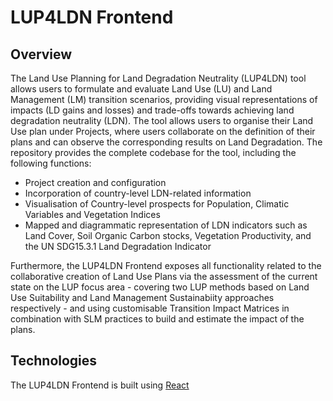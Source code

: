 # LUP4LDN Frontend
## Overview

The Land Use Planning for Land Degradation Neutrality (LUP4LDN) tool allows users to formulate and evaluate Land Use (LU) and Land Management (LM) transition scenarios, providing visual representations of impacts (LD gains and losses) and trade-offs towards achieving land degradation neutrality (LDN).
The tool allows users to organise their Land Use plan under Projects, where users collaborate on the definition of their plans and can observe the corresponding results on Land Degradation.
The repository provides the complete codebase for the tool, including the following functions:

- Project creation and configuration
- Incorporation of country-level LDN-related information
- Visualisation of Country-level prospects for Population, Climatic Variables and Vegetation Indices
- Mapped and diagrammatic representation of LDN indicators such as Land Cover, Soil Organic Carbon stocks, Vegetation Productivity, and the UN SDG15.3.1 Land Degradation Indicator

Furthermore, the LUP4LDN Frontend exposes all functionality related to the collaborative creation of Land Use Plans via the assessment of the current state on the LUP focus area - covering two LUP methods based on Land Use Suitability and Land Management Sustainabiity approaches respectively - and using customisable Transition Impact Matrices in combination with SLM practices to build and estimate the impact of the plans.

## Technologies

The LUP4LDN Frontend is built using 
[React](https://reactjs.org/)

